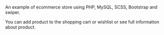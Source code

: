 An example of ecommerce store using PHP, MySQL, SCSS, Bootstrap and swiper.

You can add product to the shopping cart or wishlist or see full information about product.